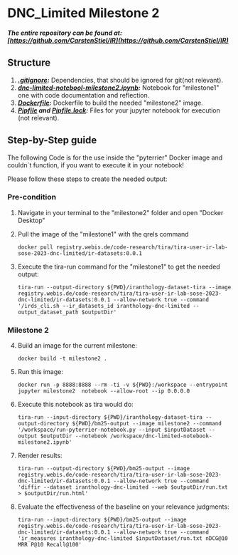 # DNC_Limited Milestone 2

***The entire repository can be found at: [https://github.com/CarstenStiel/IR](https://github.com/CarstenStiel/IR)***

## Structure

1. ***[.gitignore](.gitignore):*** Dependencies, that should be ignored for git(not relevant).
2. ***[dnc-limited-notebool-milestone2.ipynb](dnc-limited-notebook-milestone2.ipynb):*** Notebook for "milestone1" one with code documentation and reflection.
3. ***[Dockerfile](Dockerfile):*** Dockerfile to build the needed "milestone2" image.
4. ***[Pipfile](Pipfile) and [Pipfile.lock](Pipfile.lock):*** Files for your jupyter notebook for execution (not relevant).

## Step-by-Step guide

The following Code is for the use inside the "pyterrier" Docker image and couldn´t function, if you want to execute it in your notebook!

Please follow these steps to create the needed output:

### Pre-condition

1. Navigate in your terminal to the "milestone2" folder and open "Docker Desktop"

2. Pull the image of the "milestone1" with the qrels command
    ```
    docker pull registry.webis.de/code-research/tira/tira-user-ir-lab-sose-2023-dnc-limited/ir-datasets:0.0.1
    ```
3. Execute the tira-run command for the "milestone1" to get the needed output:
    ```
    tira-run --output-directory ${PWD}/iranthology-dataset-tira --image registry.webis.de/code-research/tira/tira-user-ir-lab-sose-2023-dnc-limited/ir-datasets:0.0.1 --allow-network true --command '/irds_cli.sh --ir_datasets_id iranthology-dnc-limited --output_dataset_path $outputDir'
    ```
   
### Milestone 2

4. Build an image for the current milestone:
    ```
    docker build -t milestone2 .
    ```
5. Run this image:
    ```
    docker run -p 8888:8888 --rm -ti -v ${PWD}:/workspace --entrypoint jupyter milestone2  notebook --allow-root --ip 0.0.0.0
    ```
6. Execute this notebook as tira would do:
    ```
    tira-run --input-directory ${PWD}/iranthology-dataset-tira --output-directory ${PWD}/bm25-output --image milestone2 --command '/workspace/run-pyterrier-notebook.py --input $inputDataset --output $outputDir --notebook /workspace/dnc-limited-notebook-milestone2.ipynb'
    ```
7. Render results:
    ```
    tira-run --output-directory ${PWD}/bm25-output --image registry.webis.de/code-research/tira/tira-user-ir-lab-sose-2023-dnc-limited/ir-datasets:0.0.1 --allow-network true --command 'diffir --dataset iranthology-dnc-limited --web $outputDir/run.txt > $outputDir/run.html'
    ```
8. Evaluate the effectiveness of the baseline on your relevance judgments:
    ```
    tira-run --input-directory ${PWD}/bm25-output --image registry.webis.de/code-research/tira/tira-user-ir-lab-sose-2023-dnc-limited/ir-datasets:0.0.1 --allow-network true --command 'ir_measures iranthology-dnc-limited $inputDataset/run.txt nDCG@10 MRR P@10 Recall@100'
    ```